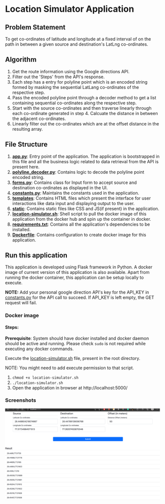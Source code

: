 # Location Simulator Application

## Problem Statement
To get co-ordinates of latitude and longitude at a fixed interval of on the path in between a given source and destination's
LatLng co-ordinates.


## Algorithm
1. Get the route information using the Google directions API.
2. Filter out the 'Steps' from the API's response.
3. Each step has a entry for polyline point which is an encoded string formed by masking the sequential LatLang
   co-ordinates of the respective step. 
4. Pass the encoded polyline point through a decoder method to get a list containing sequential co-ordinates along the
respective step.
5. Start with the source co-ordinates and then traverse linearly through each co-ordinate generated in step 4. Calcuate 
the distance in between the adjacent co-ordinates.
6. Linearly filter out the co-ordinates which are at the offset distance in the resulting array.    


## File Structure
1. **[app.py](app.py)**: Entry point of the application. The application is bootstrapped in this file and all the business logic
related to data retrieval from the API is present here.
2. **[polyline_decoder.py](polyline_decoder.py)**: Contains logic to decode the polyline point encoded string.
3. **[forms.py](forms.py)**: Contains class for Input form to accept source and destination co-ordinates as displayed in the UI.
4. **[constants.py](constants.py)**: Maintains the constants used in the application.
5. **[templates](templates)**: Contains HTML files which present the interface for user interactions like data input and displaying
output to the user.
6. **[static](static)**: Contains static files like CSS and JS(if present) in the application.
7. **[location-simulator.sh](location-simulator.sh)**: Shell script to pull the docker image of this application from the docker hub and spin up
the container in docker.
8. **[requirements.txt](requirements.txt)**: Contains all the application's dependencies to be installed. 
9. **[Dockerfile](Dockerfile)**: Contains configuration to create docker image for this application.


## Run this application
This application is developed using Flask framework in Python. A docker image of current version of this application is
also available. Apart from running the docker container, this application can be setup locally to execute.

**NOTE:** Add your personal google direction API's key for the API_KEY in [constants.py](constants.py) for the API call to succeed. If API_KEY is left empty, the GET request will fail.

### Docker image
#### Steps:
**Prerequisite**: System should have docker installed and docker daemon should be active and running. Please check `sudo`
is not required while executing any docker commands.

Execute the [location-simulator.sh](location-simulator.sh) file, present in the root directory.

NOTE: You might need to add execute permission to that script.
1. `chmod +x location-simulator.sh`
2. `./location-simulator.sh`
3. Open the application in browser at http://localhost:5000/

### Screenshots
![img.png](img.png)
